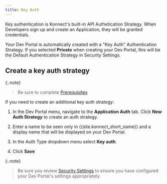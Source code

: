 ```yaml
---
title: Key Auth
---
```


Key authentication is Konnect's built-in API Authetication Strategy. When Developers sign up and create an Application, they will be granted credentials. 

Your Dev Portal is automatically created with a "Key Auth" Authentication Strategy. If you selected **Private** when creating your Dev Portal, this will be the Default Authentication Strategy in Security Settings.

## Create a key auth strategy

{:.note}
> Be sure to complete [Prerequisites](/dev-portal/auth-strategies#prerequisites)

If you need to create an additional key auth strategy:

1. In the Dev Portal menu, navigate to the **Application Auth** tab. Click **New Auth Strategy** to create an auth strategy. 

2. Enter a name to be seen only in {{site.konnect_short_name}} and a display name that will be displayed on your Dev Portal.

3. In the Auth Type dropdown menu select **Key auth**.

4. Click **Save**



{:.note}
> Be sure you review [Security Settings](/dev-portal/portals/settings/security) to ensure you have configured your Dev Portal's settings appropriately.

